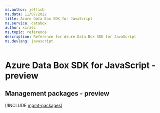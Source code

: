 ```yaml
---
ms.author: jeffish
ms.data: 11/07/2022
title: Azure Data Box SDK for JavaScript
ms.service: databox
author: xirzec
ms.topic: reference
description: Reference for Azure Data Box SDK for JavaScript
ms.devlang: javascript
---
```

# Azure Data Box SDK for JavaScript - preview

## Management packages - preview
[!INCLUDE [mgmt-packages](data-box-mgmt-index.md)]